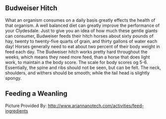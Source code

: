 ## Budweiser Hitch
What an organism consumes on a daily basis greatly effects the health of that organism. A well balanced diet can greatly improve the performance of your Clydesdale. Just to give you an idea of how much these gentle giants can consumer, Budweiser feeds their hitch horses about sixty pounds of hay, twenty to twenty-five quarts of grain, and thirty gallons of water each day! Horses generally need to eat about two percent of their body weight in feed each day.  The Budweiser hitch works pretty hard throughout the weeks, which means they need more feed, than a horse that does light work, to maintain a the body score. The scale for body scores og 5-6. Essentially, the spine and ribs should not be seen, but can be felt. The neck, shoulders, and withers should be smooth; while the tail head is slightly spongy.

## Feeding a Weanling



Picture Provided By: http://www.ariannanotech.com/activities/feed-ingredients
